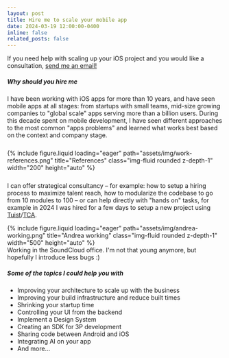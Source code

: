 ```yaml
---
layout: post
title: Hire me to scale your mobile app
date: 2024-03-19 12:00:00-0400
inline: false
related_posts: false
---
```


If you need help with scaling up your iOS project and you would like a consultation, [send me an email!](mailto:andreacipriani89@gmail.com)

##### Why should you hire me

I have been working with iOS apps for more than 10 years, and have seen mobile apps at all stages: from startups with small teams, mid-size growing companies to "global scale" apps serving more than a billion users. 
During this decade spent on mobile development, I have seen different approaches to the most common "apps problems" and learned what works best based on the context and company stage.

<div class="row" style="display: flex; justify-content: center; margin-top: 25px; margin-bottom: 25px;">
    {% include figure.liquid loading="eager" path="assets/img/work-references.png" title="References" class="img-fluid rounded z-depth-1" width="200" height="auto" %}
</div>

I can offer strategical consultancy – for example: how to setup a hiring process to maximize talent reach, how to modularize the codebase to go from 10 modules to 100 – or can help directly with "hands on" tasks, for example in 2024 I was hired for a few days to setup a new project using [Tuist](https://tuist.io/)/[TCA](https://github.com/pointfreeco/swift-composable-architecture).


<div class="row" style="display: flex; justify-content: center;">
    {% include figure.liquid loading="eager" path="assets/img/andrea-working.png" title="Andrea working" class="img-fluid rounded z-depth-1" width="500" height="auto" %}
</div>
<div class="caption">
    Working in the SoundCloud office. I'm not that young anymore, but hopefully I introduce less bugs :)
</div>

##### Some of the topics I could help you with

- Improving your architecture to scale up with the business
- Improving your build infrastructure and reduce built times
- Shrinking your startup time
- Controlling your UI from the backend
- Implement a Design System
- Creating an SDK for 3P development
- Sharing code between Android and iOS
- Integrating AI on your app
- And more...
